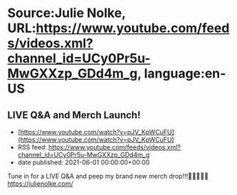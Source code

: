 # Source:Julie Nolke, URL:https://www.youtube.com/feeds/videos.xml?channel_id=UCy0Pr5u-MwGXXzp_GDd4m_g, language:en-US

## LIVE Q&A and Merch Launch!
 - [https://www.youtube.com/watch?v=pJV_KpWCuFU](https://www.youtube.com/watch?v=pJV_KpWCuFU)
 - RSS feed: https://www.youtube.com/feeds/videos.xml?channel_id=UCy0Pr5u-MwGXXzp_GDd4m_g
 - date published: 2021-06-01 00:00:00+00:00

Tune in for a LIVE Q&A and peep my brand new merch drop!!!🤸‍♀️🌺🥓🤠https://julienolke.com/

